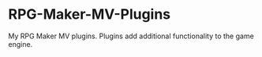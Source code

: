 # RPG-Maker-MV-Plugins
My RPG Maker MV plugins. Plugins add additional functionality to the game engine.
